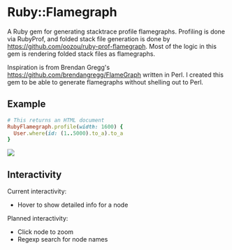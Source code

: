# Ruby::Flamegraph

A Ruby gem for generating stacktrace profile flamegraphs. Profiling is done via RubyProf, and folded stack file generation is done by https://github.com/oozou/ruby-prof-flamegraph. Most of the logic in this gem is rendering folded stack files as flamegraphs.

Inspiration is from Brendan Gregg's https://github.com/brendangregg/FlameGraph written in Perl. I created this gem to be able to generate flamegraphs without shelling out to Perl.

## Example

```ruby
# This returns an HTML document
RubyFlamegraph.profile(width: 1600) {
  User.where(id: (1..5000).to_a).to_a
}
```

![](https://i.imgur.com/oGAjc1v.png)

## Interactivity

Current interactivity:
 - Hover to show detailed info for a node

Planned interactivity:
 - Click node to zoom
 - Regexp search for node names
